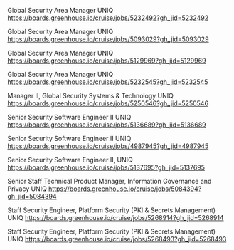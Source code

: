 Global Security Area Manager UNIQ https://boards.greenhouse.io/cruise/jobs/5232492?gh_jid=5232492

Global Security Area Manager UNIQ https://boards.greenhouse.io/cruise/jobs/5093029?gh_jid=5093029

Global Security Area Manager UNIQ https://boards.greenhouse.io/cruise/jobs/5129969?gh_jid=5129969

Global Security Area Manager UNIQ https://boards.greenhouse.io/cruise/jobs/5232545?gh_jid=5232545

Manager II, Global Security Systems & Technology UNIQ https://boards.greenhouse.io/cruise/jobs/5250546?gh_jid=5250546

Senior Security Software Engineer II UNIQ https://boards.greenhouse.io/cruise/jobs/5136689?gh_jid=5136689

Senior Security Software Engineer II UNIQ https://boards.greenhouse.io/cruise/jobs/4987945?gh_jid=4987945

Senior Security Software Engineer II,  UNIQ https://boards.greenhouse.io/cruise/jobs/5137695?gh_jid=5137695

Senior Staff Technical Product Manager, Information Governance and Privacy UNIQ https://boards.greenhouse.io/cruise/jobs/5084394?gh_jid=5084394

Staff Security Engineer, Platform Security (PKI & Secrets Management) UNIQ https://boards.greenhouse.io/cruise/jobs/5268914?gh_jid=5268914

Staff Security Engineer, Platform Security (PKI & Secrets Management) UNIQ https://boards.greenhouse.io/cruise/jobs/5268493?gh_jid=5268493

